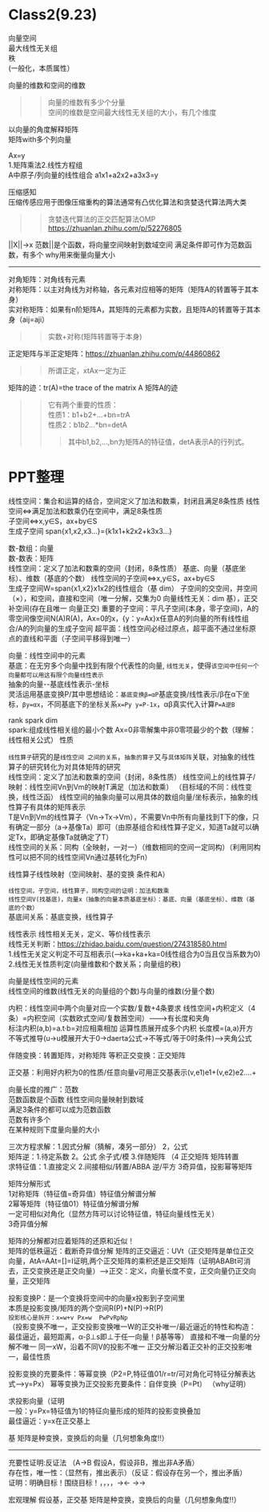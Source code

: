 Class2(9.23)
===
向量空间  
最大线性无关组  
秩  
(一般化，本质属性）

向量的维数和空间的维数
>>向量的维数有多少个分量<br>
>>空间的维数是空间最大线性无关组的大小，有几个维度

以向量的角度解释矩阵<br>
矩阵with多个列向量

Ax=y  
1.矩阵乘法2.线性方程组  
A中原子/列向量的线性组合 a1x1+a2x2+a3x3=y  


压缩感知  
压缩传感应用于图像压缩重构的算法通常有凸优化算法和贪婪迭代算法两大类  
>>贪婪迭代算法的正交匹配算法OMP https://zhuanlan.zhihu.com/p/52276805

||X||->x
范数||是个函数，将向量空间映射到数域空间
满足条件即可作为范数函数，有多个
why用来衡量向量大小


***
对角矩阵：对角线有元素  
对称矩阵：以主对角线为对称轴，各元素对应相等的矩阵（矩阵A的转置等于其本身）   
实对称矩阵：如果有n阶矩阵A，其矩阵的元素都为实数，且矩阵A的转置等于其本身（aij=aji）
>>实数+对称(矩阵转置等于本身)

正定矩阵与半正定矩阵：https://zhuanlan.zhihu.com/p/44860862
>>所谓正定，xtAx一定为正

矩阵的迹：tr(A)=the trace of the matrix A 矩阵A的迹
>>它有两个重要的性质：   
>>性质1：b1+b2+...+bn=trA  
>>性质2：b1*b2*...*bn=detA  
>>>其中b1,b2,...,bn为矩阵A的特征值，detA表示A的行列式。


PPT整理
===

线性空间：集合和运算的结合，空间定义了加法和数乘，封闭且满足8条性质
线性空间<=>满足加法和数乘仍在空间中，满足8条性质  
子空间<=>x,y∈S，ax+by∈S   
生成子空间 span{x1,x2,x3...}={k1x1+k2x2+k3x3...}  


数-数组：向量  
数-数表：矩阵  
线性空间：定义了加法和数乘的空间（封闭，8条性质） 基底、向量（基底坐标）、维数（基底的个数）
线性空间的子空间<=>x,y∈S，ax+by∈S   
生成子空间W=span{x1,x2}x1x2的线性组合（基 dim）
子空间的交空间，并空间（×），和空间，直接和空间（唯一分解，交集为0   向量线性无关：dim 基），正交补空间(存在且唯一 向量正交)
重要的子空间：平凡子空间(本身，零子空间)，A的零空间像空间N(A)R(A)，Ax=0的x，{y：y=Ax}x任意A的列向量的所有线性组合/A的列向量的生成子空间
超平面：线性空间必经过原点，超平面不通过坐标原点的直线和平面（子空间平移得到唯一）


向量：线性空间中的元素  
基底：在无穷多个向量中找到有限个代表性的向量, `线性无关`，使得`该空间中任何一个向量都可以用这有限个向量线性表示`    
抽象的向量--基底线性表示-坐标    
灵活运用基底变换P/其中思想结论：`基底变换β=αP`基底变换/线性表示/β在α下坐标，`βy=αx`，不同基底下的坐标关系`x=Py y=P-1x`，αβ真实代入计算`P=A逆B `

rank spark dim  
spark:组成线性相关组的最小个数  Ax=0非零解集中非0零项最少的个数（理解：线性相关公式）  性质  


`线性算子`研究的是`线性空间 之间的关系`，`抽象的算子`又与`具体矩阵`关联，对抽象的线性算子的研究转化为对具体矩阵的研究  
线性空间：定义了加法和数乘的空间（封闭，8条性质） 
线性空间上的线性算子/映射：线性空间Vn到Vm的映射T满足（加法和数乘）  （目标域的不同：线性变换，线性泛函）
线性空间的抽象向量可以用具体的数组向量/坐标表示，抽象的线性算子有具体的矩阵表示  
T是Vn到Vm的线性算子（Vn->Tx->Vm），不需要Vn中所有向量找到T下的像，只有确定一部分（a->基像Ta）即可（由原基组合和线性算子定义，知道Ta就可以确定Tx，即确定基像Ta就确定了T）  
线性空间的关系：同构（全映射，一对一）（维数相同的空间一定同构）（利用同构性可以把不同的线性空间Vn通过基转化为Fn）

线性算子线性映射（空间映射、基的变换 条件和A）

`线性空间，子空间，线性算子，同构空间的证明：加法和数乘`    
`线性空间V(找基底)，向量x（抽象的向量本质基底坐标）：基底、向量（基底坐标）、维数（基底的个数）`  
基底间关系：基底变换，线性算子  

线性表示
线性相关无关，定义、等价线性表示  
线性无关判断：https://zhidao.baidu.com/question/274318580.html  
1.线性无关定义判定不可互相表示(-->ka+ka+ka=0线性组合为0当且仅当系数为0)  
2.线性无关性质判定(向量维数和个数关系；向量组的秩)

向量是线性空间的元素    
线性空间的维数(线性无关的向量组的个数)与向量的维数(分量个数)  


内积：线性空间中两个向量对应一个实数/复数+4条要求
线性空间+内积定义（4条）=内积空间（实数欧式空间/复数莤空间）--->有长度和夹角  
标注内积(a,b)=a.t·b=对应相乘相加  运算性质展开成多个内积
长度模=(a,a)开方  
不等式推导(u->u模展开大于0->daerta公式->不等式/等于0时条件)-->夹角公式


伴随变换：转置矩阵，对称矩阵
等积正交变换：正交矩阵

正交基：利用好内积为0的性质/任意向量v可用正交基表示(v,e1)e1+(v,e2)e2....+


向量长度的推广：范数  
范数函数是个函数 线性空间向量映射到数域  
满足3条件的都可以成为范数函数  
范数有许多个  
在某种规则下度量向量的大小



三次方程求解：1.因式分解（猜解，凑另一部分） 2，公式  
矩阵逆：1.待定系数 2。公式 余子式/模 3.伴随矩阵 （4 正交矩阵 矩阵转置  
求特征值：1.直接定义 2.间接相似/转置/ABBA  逆/平方  3奇异值，投影幂等矩阵

矩阵分解形式  
1对称矩阵（特征值=奇异值）特征值分解谱分解  
2幂等矩阵（特征值01）特征值分解谱分解   
一定可相似对角化（显然方阵可以讨论特征值，特征向量线性无关）  
3奇异值分解

矩阵的分解都对应着矩阵的还原和近似！  
矩阵的低秩逼近：截断奇异值分解
矩阵的正交逼近：UVt（正交矩阵是单位正交向量，AtA=AAt=[]=I证明,两个正交矩阵的乘积还是正交矩阵（证明ABABt可消去，正交变换还是正交向量）-->正交：定义，向量长度不变，正交向量仍正交向量，正交矩阵


投影变换P：是一个变换将空间中的向量x投影到子空间里  
本质是投影变换/矩阵的两个空间R(P)+N(P)->R(P)  
`投影核心是拆开：x=w+v Px=w  PwPvRpNp`  
（投影变换不唯一，正交投影变换唯一W的正交补唯一/最近逼近的特性和构造：最佳逼近，最短距离，α-β⊥s即⊥于任一向量！β基等等）
直接和不唯一向量的分解不唯一 同一xW，沿着不同V的投影不唯一  正交分解沿着正交补的正交投影唯一，最佳性质

投影变换的充要条件：等幂变换（P2=P,特征值01/r=tr/可对角化可特征分解表达式—>y=Px）
幂等变换为正交投影充要条件：自伴变换（P=Pt）
（why证明）  

求投影向量（证明  
一般：y=Px=特征值为1的特征向量形成的矩阵的投影变换叠加  
最佳逼近：y=x在正交基上




基
矩阵是种变换，变换后的向量（几何想象角度!!）



----
充要性证明:反证法 （A->B 假设A，假设非B，推出非A矛盾）  
存在性，唯一性：（显然有，推出表示）（反证：假设存在另一个，推出矛盾）  
证明：明确目标！围绕目标！，，，，-><- ->->  

宏观理解
假设基，正交基
矩阵是种变换，变换后的向量（几何想象角度!!）


